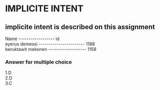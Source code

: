 # IMPLICITE INTENT<br>
## implicite intent is described on this assignment<br>
Name ------------------  id <br>
eyerus demessi   ----------------------- 1188 <br>
beruktawit mekonen  -------------------  1158 <br>
### Answer for multiple choice <br>
1.D <br>
2.D <br>
3.C <br>
